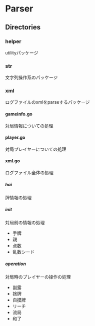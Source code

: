 # Parser

## Directories

### helper

utilityパッケージ

### str
文字列操作系のパッケージ

### xml

ログファイルのxmlをparseするパッケージ

#### gameinfo.go

対局情報についての処理

#### player.go

対局プレイヤーについての処理

#### xml.go

ログファイル全体の処理

##### hai

牌情報の処理

##### init

対局前の情報の処理

- 手牌
- 親
- 点数
- 乱数シード

##### operation

対局時のプレイヤーの操作の処理

- 副露
- 捨牌
- 自摸牌
- リーチ
- 流局
- 和了
